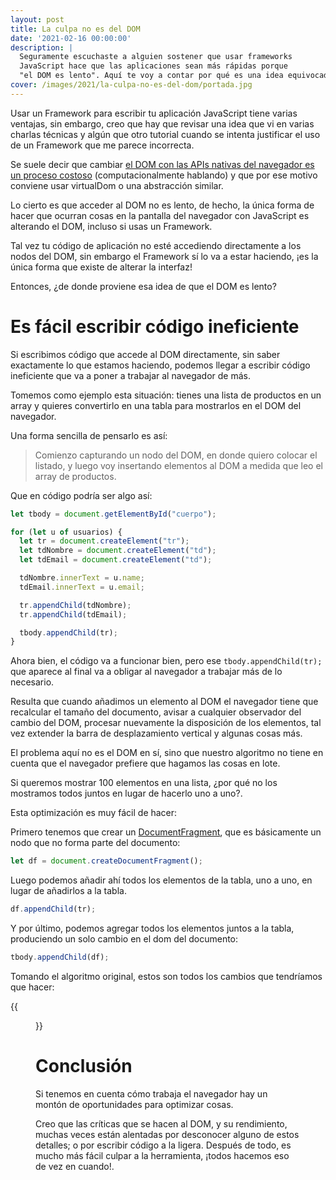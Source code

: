 ```yaml
---
layout: post
title: La culpa no es del DOM
date: '2021-02-16 00:00:00'
description: |
  Seguramente escuchaste a alguien sostener que usar frameworks
  JavaScript hace que las aplicaciones sean más rápidas porque 
  "el DOM es lento". Aquí te voy a contar por qué es una idea equivocada.
cover: /images/2021/la-culpa-no-es-del-dom/portada.jpg
---
```


Usar un Framework para escribir tu aplicación JavaScript tiene varias
ventajas, sin embargo, creo que hay que revisar una idea que vi en varias charlas
técnicas y algún que otro tutorial cuando se intenta justificar el
uso de un Framework que me parece incorrecta.

Se suele decir que cambiar [el DOM con las APIs nativas del navegador
es un proceso costoso](https://www.reddit.com/r/javascript/comments/6115ay/why_do_developers_think_the_dom_is_slow/)
(computacionalmente hablando) y que por ese motivo conviene usar virtualDom o una abstracción similar.

Lo cierto es que acceder al DOM no es lento, de hecho, la única forma
de hacer que ocurran cosas en la pantalla del navegador con JavaScript
es alterando el DOM, incluso si usas un Framework. 

Tal vez tu código de aplicación no esté accediendo directamente a los
nodos del DOM, sin embargo el Framework sí lo va a estar haciendo, ¡es la
única forma que existe de alterar la interfaz!

Entonces, ¿de donde proviene esa idea de que el DOM es lento?


# Es fácil escribir código ineficiente

Si escribimos código que accede al DOM directamente, sin saber
exactamente lo que estamos haciendo, podemos llegar a escribir
código ineficiente que va a poner a trabajar al navegador de más.

Tomemos como ejemplo esta situación: tienes una lista de productos en un
array y quieres convertirlo en una tabla para mostrarlos en el DOM del navegador.

Una forma sencilla de pensarlo es así:

> Comienzo capturando un nodo del DOM, en donde quiero colocar el listado, y luego voy
> insertando elementos al DOM a medida que leo el array de productos.

Que en código podría ser algo así:


```javascript
let tbody = document.getElementById("cuerpo");

for (let u of usuarios) {
  let tr = document.createElement("tr");
  let tdNombre = document.createElement("td");
  let tdEmail = document.createElement("td");

  tdNombre.innerText = u.name;
  tdEmail.innerText = u.email;

  tr.appendChild(tdNombre);
  tr.appendChild(tdEmail);

  tbody.appendChild(tr);
}
```

Ahora bien, el código va a funcionar bien, pero ese `tbody.appendChild(tr);` que
aparece al final va a obligar al navegador a trabajar más de lo necesario.

Resulta que cuando añadimos un elemento al DOM el navegador tiene que
recalcular el tamaño del documento, avisar a cualquier observador del cambio
del DOM, procesar nuevamente la disposición de los elementos, tal vez extender
la barra de desplazamiento vertical y algunas cosas más.

El problema aquí no es el DOM en sí, sino que nuestro algoritmo no tiene en
cuenta que el navegador prefiere que hagamos las cosas en lote.

Si queremos mostrar 100 elementos en una lista, ¿por qué no los mostramos todos juntos en lugar
de hacerlo uno a uno?. 

Esta optimización es muy fácil de hacer:

Primero tenemos que crear un
[DocumentFragment](https://developer.mozilla.org/es/docs/Web/API/DocumentFragment),
que es básicamente un nodo que no forma parte del documento:

```javascript
let df = document.createDocumentFragment();
```

Luego podemos añadir ahí todos los elementos de la tabla, uno a uno, en lugar
de añadirlos a la tabla.


```javascript
df.appendChild(tr);
```

Y por último, podemos agregar todos los elementos juntos a la tabla, produciendo
un solo cambio en el dom del documento:

```javascript
tbody.appendChild(df);
```

Tomando el algoritmo original, estos son todos los cambios que tendríamos
que hacer:

{{<figure src="/images/2021/la-culpa-no-es-del-dom/diff.png" caption="La versión anterior y la optimizada">}}


# Conclusión

Si tenemos en cuenta cómo trabaja el navegador hay un montón de oportunidades
para optimizar cosas.

Creo que las críticas que se hacen al DOM, y su rendimiento, muchas veces
están alentadas por desconocer alguno de estos detalles; o por escribir código
a la ligera. Después de todo, es mucho más fácil culpar a la herramienta, ¡todos hacemos eso de vez en cuando!.


